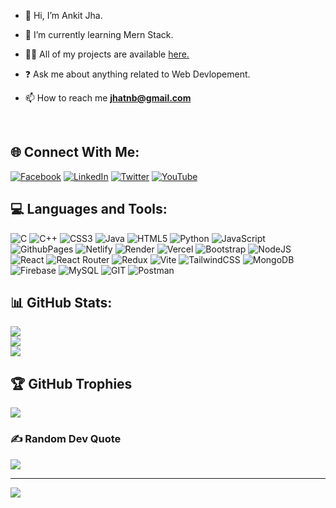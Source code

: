 
  

- 👋 Hi, I’m Ankit Jha.
  

- 🌱 I’m currently learning Mern Stack.  
  

- 👨‍💻 All of my projects are available [here.](https://ankitjha.vercel.app/projects)  
  

- ❓ Ask me about anything related to Web Devlopement.  
  

- 📫 How to reach me **jhatnb@gmail.com**  
  

<br/> 

## 🌐 Connect With Me:

[![Facebook](https://img.shields.io/badge/Facebook-%231877F2.svg?logo=Facebook&logoColor=white)](https://facebook.com/ankitjha2018) [![LinkedIn](https://img.shields.io/badge/LinkedIn-%230077B5.svg?logo=linkedin&logoColor=white)](https://linkedin.com/in/ankitjha3731) [![Twitter](https://img.shields.io/badge/Twitter-%231DA1F2.svg?logo=Twitter&logoColor=white)](https://twitter.com/ItsAnkitjha22) [![YouTube](https://img.shields.io/badge/YouTube-%23FF0000.svg?logo=YouTube&logoColor=white)](https://youtube.com/@codingwithankit7619) 

## 💻 Languages and Tools:

![C](https://img.shields.io/badge/c-%2300599C.svg?style=for-the-badge&logo=c&logoColor=white) ![C++](https://img.shields.io/badge/c++-%2300599C.svg?style=for-the-badge&logo=c%2B%2B&logoColor=white) ![CSS3](https://img.shields.io/badge/css3-%231572B6.svg?style=for-the-badge&logo=css3&logoColor=white) ![Java](https://img.shields.io/badge/java-%23ED8B00.svg?style=for-the-badge&logo=openjdk&logoColor=white) ![HTML5](https://img.shields.io/badge/html5-%23E34F26.svg?style=for-the-badge&logo=html5&logoColor=white) ![Python](https://img.shields.io/badge/python-3670A0?style=for-the-badge&logo=python&logoColor=ffdd54) ![JavaScript](https://img.shields.io/badge/javascript-%23323330.svg?style=for-the-badge&logo=javascript&logoColor=%23F7DF1E) ![GithubPages](https://img.shields.io/badge/github%20pages-121013?style=for-the-badge&logo=github&logoColor=white) ![Netlify](https://img.shields.io/badge/netlify-%23000000.svg?style=for-the-badge&logo=netlify&logoColor=#00C7B7) ![Render](https://img.shields.io/badge/Render-%46E3B7.svg?style=for-the-badge&logo=render&logoColor=white) ![Vercel](https://img.shields.io/badge/vercel-%23000000.svg?style=for-the-badge&logo=vercel&logoColor=white) ![Bootstrap](https://img.shields.io/badge/bootstrap-%238511FA.svg?style=for-the-badge&logo=bootstrap&logoColor=white) ![NodeJS](https://img.shields.io/badge/node.js-6DA55F?style=for-the-badge&logo=node.js&logoColor=white) ![React](https://img.shields.io/badge/react-%2320232a.svg?style=for-the-badge&logo=react&logoColor=%2361DAFB) ![React Router](https://img.shields.io/badge/React_Router-CA4245?style=for-the-badge&logo=react-router&logoColor=white) ![Redux](https://img.shields.io/badge/redux-%23593d88.svg?style=for-the-badge&logo=redux&logoColor=white) ![Vite](https://img.shields.io/badge/vite-%23646CFF.svg?style=for-the-badge&logo=vite&logoColor=white) ![TailwindCSS](https://img.shields.io/badge/tailwindcss-%2338B2AC.svg?style=for-the-badge&logo=tailwind-css&logoColor=white) ![MongoDB](https://img.shields.io/badge/MongoDB-%234ea94b.svg?style=for-the-badge&logo=mongodb&logoColor=white) ![Firebase](https://img.shields.io/badge/Firebase-039BE5?style=for-the-badge&logo=Firebase&logoColor=white) ![MySQL](https://img.shields.io/badge/mysql-%2300000f.svg?style=for-the-badge&logo=mysql&logoColor=white) ![GIT](https://img.shields.io/badge/Git-fc6d26?style=for-the-badge&logo=git&logoColor=white) ![Postman](https://img.shields.io/badge/Postman-FF6C37?style=for-the-badge&logo=postman&logoColor=white)

## 📊 GitHub Stats:
![](https://github-readme-stats.vercel.app/api?username=ankitjhagithub21&theme=gruvbox&hide_border=false&include_all_commits=false&count_private=false)<br/>
![](https://github-readme-streak-stats.herokuapp.com/?user=ankitjhagithub21&theme=gruvbox&hide_border=false)<br/>
![](https://github-readme-stats.vercel.app/api/top-langs/?username=ankitjhagithub21&theme=gruvbox&hide_border=false&include_all_commits=false&count_private=false&layout=compact)

## 🏆 GitHub Trophies
![](https://github-profile-trophy.vercel.app/?username=ankitjhagithub21&theme=radical&no-frame=false&no-bg=true&margin-w=4)

### ✍️ Random Dev Quote
![](https://quotes-github-readme.vercel.app/api?type=horizontal&theme=radical)



---
[![](https://visitcount.itsvg.in/api?id=ankitjhagithub21&icon=0&color=0)](https://visitcount.itsvg.in)

<!-- Proudly created with GPRM ( https://gprm.itsvg.in ) -->
